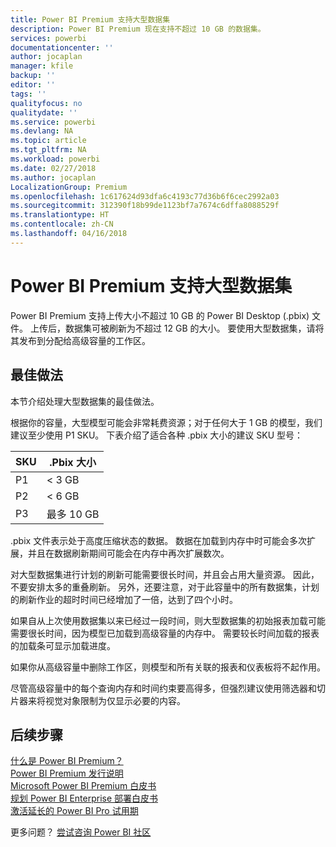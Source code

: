 ```yaml
---
title: Power BI Premium 支持大型数据集
description: Power BI Premium 现在支持不超过 10 GB 的数据集。
services: powerbi
documentationcenter: ''
author: jocaplan
manager: kfile
backup: ''
editor: ''
tags: ''
qualityfocus: no
qualitydate: ''
ms.service: powerbi
ms.devlang: NA
ms.topic: article
ms.tgt_pltfrm: NA
ms.workload: powerbi
ms.date: 02/27/2018
ms.author: jocaplan
LocalizationGroup: Premium
ms.openlocfilehash: 1c617624d93dfa6c4193c77d36b6f6cec2992a03
ms.sourcegitcommit: 312390f18b99de1123bf7a7674c6dffa8088529f
ms.translationtype: HT
ms.contentlocale: zh-CN
ms.lasthandoff: 04/16/2018
---
```

# <a name="power-bi-premium-support-for-large-datasets"></a>Power BI Premium 支持大型数据集

Power BI Premium 支持上传大小不超过 10 GB 的 Power BI Desktop (.pbix) 文件。 上传后，数据集可被刷新为不超过 12 GB 的大小。 要使用大型数据集，请将其发布到分配给高级容量的工作区。
 
## <a name="best-practices"></a>最佳做法

本节介绍处理大型数据集的最佳做法。

根据你的容量，大型模型可能会非常耗费资源；对于任何大于 1 GB 的模型，我们建议至少使用 P1 SKU。 下表介绍了适合各种 .pbix 大小的建议 SKU 型号：


   |SKU  |.Pbix 大小   |
   |---------|---------|
   |P1    | < 3 GB        |
   |P2    | < 6 GB        |
   |P3    | 最多 10 GB   |



.pbix 文件表示处于高度压缩状态的数据。 数据在加载到内存中时可能会多次扩展，并且在数据刷新期间可能会在内存中再次扩展数次。

对大型数据集进行计划的刷新可能需要很长时间，并且会占用大量资源。 因此，不要安排太多的重叠刷新。 另外，还要注意，对于此容量中的所有数据集，计划的刷新作业的超时时间已经增加了一倍，达到了四个小时。

如果自从上次使用数据集以来已经过一段时间，则大型数据集的初始报表加载可能需要很长时间，因为模型已加载到高级容量的内存中。 需要较长时间加载的报表的加载条可显示加载进度。

如果你从高级容量中删除工作区，则模型和所有关联的报表和仪表板将不起作用。

尽管高级容量中的每个查询内存和时间约束要高得多，但强烈建议使用筛选器和切片器来将视觉对象限制为仅显示必要的内容。

## <a name="next-steps"></a>后续步骤
[什么是 Power BI Premium？](service-premium.md)  
[Power BI Premium 发行说明](service-premium-release-notes.md)  
[Microsoft Power BI Premium 白皮书](https://aka.ms/pbipremiumwhitepaper)  
[规划 Power BI Enterprise 部署白皮书](https://aka.ms/pbienterprisedeploy)  
[激活延长的 Power BI Pro 试用期](service-extended-pro-trial.md)  

更多问题？ [尝试咨询 Power BI 社区](https://community.powerbi.com/)
